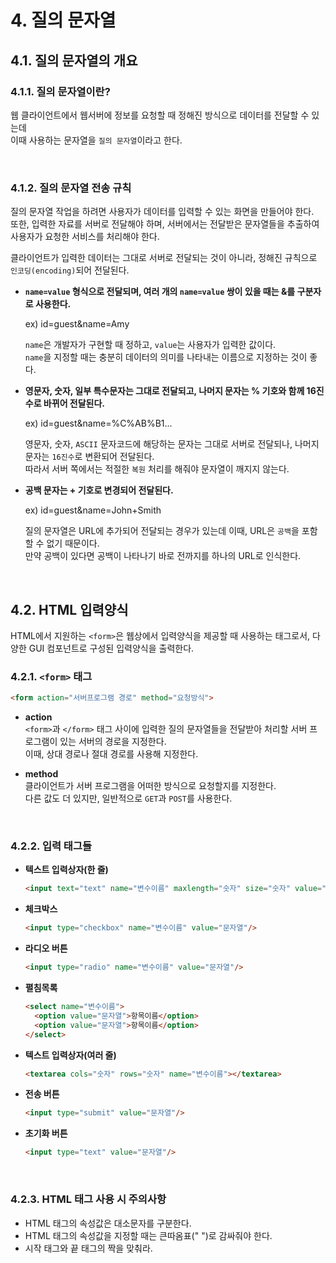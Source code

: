 # 4. 질의 문자열
## 4.1. 질의 문자열의 개요
### 4.1.1. 질의 문자열이란?
웹 클라이언트에서 웹서버에 정보를 요청할 때 정해진 방식으로 데이터를 전달할 수 있는데  
이때 사용하는 문자열을 `질의 문자열`이라고 한다.

<br/>

### 4.1.2. 질의 문자열 전송 규칙
질의 문자열 작업을 하려면 사용자가 데이터를 입력할 수 있는 화면을 만들어야 한다.  
또한, 입력한 자료를 서버로 전달해야 하며, 서버에서는 전달받은 문자열들을 추출하여 사용자가 요청한 서비스를 처리해야 한다.

클라이언트가 입력한 데이터는 그대로 서버로 전달되는 것이 아니라, 정해진 규칙으로 `인코딩(encoding)`되어 전달된다.
- **`name=value` 형식으로 전달되며, 여러 개의 `name=value` 쌍이 있을 때는 &를 구분자로 사용한다.**  
  
  ex) id=guest&name=Amy
  
  `name`은 개발자가 구현할 때 정하고, `value`는 사용자가 입력한 값이다.  
  `name`을 지정할 때는 충분히 데이터의 의미를 나타내는 이름으로 지정하는 것이 좋다.
  
- **영문자, 숫자, 일부 특수문자는 그대로 전달되고, 나머지 문자는 % 기호와 함께 16진수로 바뀌어 전달된다.**  
  
  ex) id=guest&name=%C%AB%B1...
  
  영문자, 숫자, `ASCII` 문자코드에 해당하는 문자는 그대로 서버로 전달되나, 나머지 문자는 `16진수`로 변환되어 전달된다.  
  따라서 서버 쪽에서는 적절한 `복원` 처리를 해줘야 문자열이 깨지지 않는다.
  
- **공백 문자는 + 기호로 변경되어 전달된다.**  
  
  ex) id=guest&name=John+Smith
  
  질의 문자열은 URL에 추가되어 전달되는 경우가 있는데 이때, URL은 `공백`을 포함할 수 없기 때문이다.  
  만약 공백이 있다면 공백이 나타나기 바로 전까지를 하나의 URL로 인식한다.

<br/>

## 4.2. HTML 입력양식
HTML에서 지원하는 `<form>`은 웹상에서 입력양식을 제공할 때 사용하는 태그로서, 다양한 GUI 컴포넌트로 구성된 입력양식을 출력한다.

### 4.2.1. `<form>` 태그
```HTML
<form action="서버프로그램 경로" method="요청방식">
  ```
  
  - **action**  
    `<form>`과 `</form>` 태그 사이에 입력한 질의 문자열들을 전달받아 처리할 서버 프로그램이 있는 서버의 경로을 지정한다.  
    이때, 상대 경로나 절대 경로를 사용해 지정한다.
    
  - **method**  
    클라이언트가 서버 프로그램을 어떠한 방식으로 요청할지를 지정한다.  
    다른 값도 더 있지만, 일반적으로 `GET`과 `POST`를 사용한다.

<br/>

### 4.2.2. 입력 태그들
- **텍스트 입력상자(한 줄)**  
  ```HTML
  <input text="text" name="변수이름" maxlength="숫자" size="숫자" value="문자열"/>
  ```

- **체크박스**  
  ```HTML
  <input type="checkbox" name="변수이름" value="문자열"/>
  ```
  
- **라디오 버튼**  
  ```HTML
  <input type="radio" name="변수이름" value="문자열"/>
  ```
  
- **펼침목록**  
  ```HTML
  <select name="변수이름">
    <option value="문자열">항목이름</option>
    <option value="문자열">항목이름</option>
  </select>
  ```
  
- **텍스트 입력상자(여러 줄)**  
  ```HTML
  <textarea cols="숫자" rows="숫자" name="변수이름"></textarea>
  ```
  
- **전송 버튼**  
  ```HTML
  <input type="submit" value="문자열"/>
  ```
  
- **초기화 버튼**  
  ```HTML
  <input type="text" value="문자열"/>
  ```

<br/>

### 4.2.3. HTML 태그 사용 시 주의사항
- HTML 태그의 속성값은 대소문자를 구분한다.
- HTML 태그의 속성값을 지정할 때는 큰따옴표(" ")로 감싸줘야 한다.
- 시작 태그와 끝 태그의 짝을 맞춰라.
